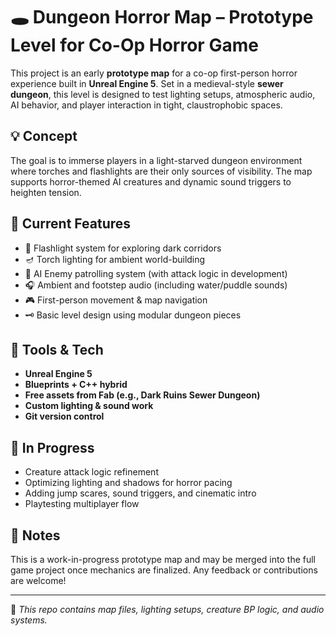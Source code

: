 # 🕳️ Dungeon Horror Map – Prototype Level for Co-Op Horror Game

This project is an early **prototype map** for a co-op first-person horror experience built in **Unreal Engine 5**. Set in a medieval-style **sewer dungeon**, this level is designed to test lighting setups, atmospheric audio, AI behavior, and player interaction in tight, claustrophobic spaces.

## 💡 Concept

The goal is to immerse players in a light-starved dungeon environment where torches and flashlights are their only sources of visibility. The map supports horror-themed AI creatures and dynamic sound triggers to heighten tension.

## 🧱 Current Features

- 🔦 Flashlight system for exploring dark corridors  
- 🪔 Torch lighting for ambient world-building  
- 🧠 AI Enemy patrolling system (with attack logic in development)  
- 🎧 Ambient and footstep audio (including water/puddle sounds)  
- 🎮 First-person movement & map navigation  
- 🗝️ Basic level design using modular dungeon pieces

## 🔨 Tools & Tech

- **Unreal Engine 5**
- **Blueprints + C++ hybrid**
- **Free assets from Fab (e.g., Dark Ruins Sewer Dungeon)**
- **Custom lighting & sound work**
- **Git version control**

## 🧪 In Progress

- Creature attack logic refinement  
- Optimizing lighting and shadows for horror pacing  
- Adding jump scares, sound triggers, and cinematic intro  
- Playtesting multiplayer flow

## 🚧 Notes

This is a work-in-progress prototype map and may be merged into the full game project once mechanics are finalized. Any feedback or contributions are welcome!

---

📁 *This repo contains map files, lighting setups, creature BP logic, and audio systems.*

